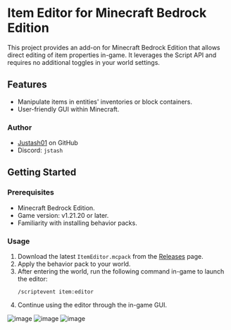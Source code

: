 # Item Editor for Minecraft Bedrock Edition

This project provides an add-on for Minecraft Bedrock Edition that allows direct editing of item properties in-game. It leverages the Script API and requires no additional toggles in your world settings.

## Features

- Manipulate items in entities' inventories or block containers.
- User-friendly GUI within Minecraft.

### Author
- [Justash01](https://github.com/Justash01) on GitHub
- Discord: `jstash`

## Getting Started

### Prerequisites

- Minecraft Bedrock Edition.
- Game version: v1.21.20 or later.
- Familiarity with installing behavior packs.

### Usage

1. Download the latest `ItemEditor.mcpack` from the [Releases](https://github.com/Justash01/item-editor-mcbe/releases) page.
2. Apply the behavior pack to your world.
3. After entering the world, run the following command in-game to launch the editor:
   ```
   /scriptevent item:editor
   ```
4. Continue using the editor through the in-game GUI.

![image](https://github.com/user-attachments/assets/82276735-3857-427f-9bbe-f1ebfc6a7e99)
![image](https://github.com/user-attachments/assets/61202af9-71a8-4552-bc7e-b419a71f781f)
![image](https://github.com/user-attachments/assets/93508d34-cae1-43bc-835d-92f422c2bc62)


